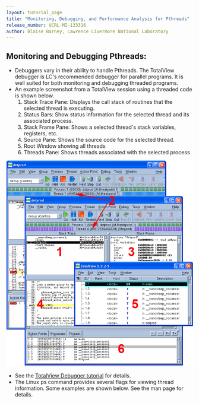 ```yaml
---
layout: tutorial_page 
title: "Monitoring, Debugging, and Performance Analysis for Pthreads"
release_number: UCRL-MI-133316
author: Blaise Barney, Lawrence Livermore National Laboratory
---
```

## Monitoring and Debugging Pthreads:

- Debuggers vary in their ability to handle Pthreads. The TotalView debugger is LC's recommended debugger for parallel programs. It is well suited for both monitoring and debugging threaded programs.
- An example screenshot from a TotalView session using a threaded code is shown below.
    1. Stack Trace Pane: Displays the call stack of routines that the selected thread is executing.
    2. Status Bars: Show status information for the selected thread and its associated process.
    3. Stack Frame Pane: Shows a selected thread's stack variables, registers, etc.
    4. Source Pane: Shows the source code for the selected thread.
    5. Root Window showing all threads
    6. Threads Pane: Shows threads associated with the selected process

![Windows Workflows](/posix/images/pthreadWindows.gif)

- See the [TotalView Debugger tutorial](https://hpc.llnl.gov/training/tutorials/totalview) for details.
- The Linux ps command provides several flags for viewing thread information. Some examples are shown below. See the man page for details.
